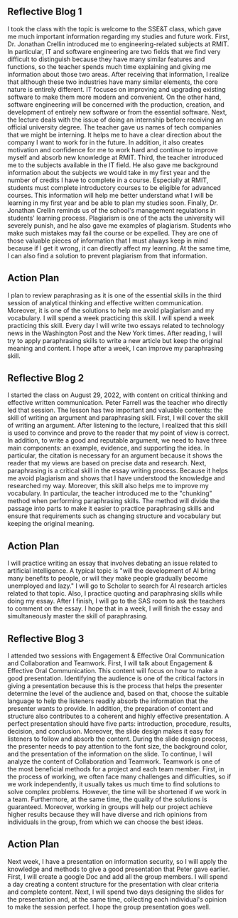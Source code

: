
## Reflective Blog 1


I took the class with the topic is welcome to the SSE&T class, which gave me much important information regarding my studies and future work. First, Dr. Jonathan Crellin introduced me to engineering-related subjects at RMIT. In particular, IT and software engineering are two fields that we find very difficult to distinguish because they have many similar features and functions, so the teacher spends much time explaining and giving me information about those two areas. After receiving that information, I realize that although these two industries have many similar elements, the core nature is entirely different. IT focuses on improving and upgrading existing software to make them more modern and convenient.
On the other hand, software engineering will be concerned with the production, creation, and development of entirely new software or from the essential software. Next, the lecture deals with the issue of doing an internship before receiving an official university degree. The teacher gave us names of tech companies that we might be interning. It helps me to have a clear direction about the company I want to work for in the future. In addition, it also creates motivation and confidence for me to work hard and continue to improve myself and absorb new knowledge at RMIT. Third, the teacher introduced me to the subjects available in the IT field. He also gave me background information about the subjects we would take in my first year and the number of credits I have to complete in a course. Especially at RMIT, students must complete introductory courses to be eligible for advanced courses. This information will help me better understand what I will be learning in my first year and be able to plan my studies soon. Finally, Dr. Jonathan Crellin reminds us of the school's management regulations in students' learning process. Plagiarism is one of the acts the university will severely punish, and he also gave me examples of plagiarism. Students who make such mistakes may fail the course or be expelled. They are one of those valuable pieces of information that I must always keep in mind because if I get it wrong, it can directly affect my learning. At the same time, I can also find a solution to prevent plagiarism from that information.

## Action Plan


I plan to review paraphrasing as it is one of the essential skills in the third session of analytical thinking and effective written communication. Moreover, it is one of the solutions to help me avoid plagiarism and my vocabulary. I will spend a week practicing this skill. I will spend a week practicing this skill. Every day I will write two essays related to technology news in the Washington Post and the New York times. After reading, I will try to apply paraphrasing skills to write a new article but keep the original meaning and content. I hope after a week, I can improve my paraphrasing skill.


## Reflective Blog 2

I started the class on August 29, 2022, with content on critical thinking and effective written communication. Peter Farrell was the teacher who directly led that session. The lesson has two important and valuable contents: the skill of writing an argument and paraphrasing skill. First, I will cover the skill of writing an argument. After listening to the lecture, I realized that this skill is used to convince and prove to the reader that my point of view is correct. In addition, to write a good and reputable argument, we need to have three main components: an example, evidence, and supporting the idea. In particular, the citation is necessary for an argument because it shows the reader that my views are based on precise data and research. 
Next, paraphrasing is a critical skill in the essay writing process. Because it helps me avoid plagiarism and shows that I have understood the knowledge and researched my way. Moreover, this skill also helps me to improve my vocabulary. In particular, the teacher introduced me to the "chunking" method when performing paraphrasing skills. The method will divide the passage into parts to make it easier to practice paraphrasing skills and ensure that requirements such as changing structure and vocabulary but keeping the original meaning.


## Action Plan

I will practice writing an essay that involves debating an issue related to artificial intelligence. A typical topic is "will the development of AI bring many benefits to people, or will they make people gradually become unemployed and lazy." I will go to Scholar to search for AI research articles related to that topic. Also, I practice quoting and paraphrasing skills while doing my essay. After I finish, I will go to the SAS room to ask the teachers to comment on the essay. I hope that in a week, I will finish the essay and simultaneously master the skill of paraphrasing.


## Reflective Blog 3

I attended two sessions with Engagement & Effective Oral Communication and Collaboration and Teamwork. First, I will talk about Engagement & Effective Oral Communication. This content will focus on how to make a good presentation. Identifying the audience is one of the critical factors in giving a presentation because this is the process that helps the presenter determine the level of the audience and, based on that, choose the suitable language to help the listeners readily absorb the information that the presenter wants to provide. In addition, the preparation of content and structure also contributes to a coherent and highly effective presentation. A perfect presentation should have five parts: introduction, procedure, results, decision, and conclusion.
Moreover, the slide design makes it easy for listeners to follow and absorb the content. During the slide design process, the presenter needs to pay attention to the font size, the background color, and the presentation of the information on the slide. 
To continue, I will analyze the content of Collaboration and Teamwork. Teamwork is one of the most beneficial methods for a project and each team member. First, in the process of working, we often face many challenges and difficulties, so if we work independently, it usually takes us much time to find solutions to solve complex problems. However, the time will be shortened if we work in a team. Furthermore, at the same time, the quality of the solutions is guaranteed. Moreover, working in groups will help our project achieve higher results because they will have diverse and rich opinions from individuals in the group, from which we can choose the best ideas.


## Action Plan

Next week, I have a presentation on information security, so I will apply the knowledge and methods to give a good presentation that Peter gave earlier. First, I will create a google Doc and add all the group members. I will spend a day creating a content structure for the presentation with clear criteria and complete content. Next, I will spend two days designing the slides for the presentation and, at the same time, collecting each individual's opinion to make the session perfect. I hope the group presentation goes well.






